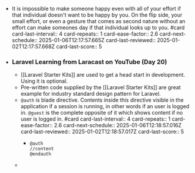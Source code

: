 - It is impossible to make someone happy even with all of your effort if that individual doesn't want to be  happy by you. On the flip side, your small effort, or even a gesture that comes as second nature without an effort can make someones day if that individual looks up to you. #card
  card-last-interval:: 4
  card-repeats:: 1
  card-ease-factor:: 2.6
  card-next-schedule:: 2025-01-06T12:17:57.665Z
  card-last-reviewed:: 2025-01-02T12:17:57.668Z
  card-last-score:: 5
- ### Laravel Learning from Laracast on YouTube (Day 20)
	- [[Laravel Starter Kits]] are used to get a head start in development. Using it is optional.
	- Pre-written code supplied by the [[Laravel Starter Kits]] are great example for industry standard design pattern for Laravel.
	- `@auth` is blade directive. Contents inside this directive visible in the application if a session is running, in other words if an user is logged in. `@guest` is the complete opposite of it which shows content if no user is logged in. #card
	  card-last-interval:: 4
	  card-repeats:: 1
	  card-ease-factor:: 2.6
	  card-next-schedule:: 2025-01-06T12:18:57.016Z
	  card-last-reviewed:: 2025-01-02T12:18:57.017Z
	  card-last-score:: 5
		- ```blade
		  @auth
		  //content  
		  @endauth
		  ```
	-